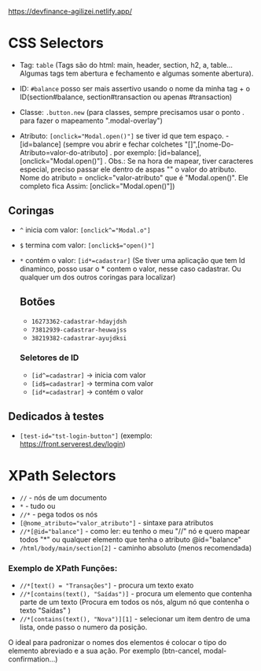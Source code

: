 https://devfinance-agilizei.netlify.app/

# CSS Selectors

- Tag: `table` (Tags são do html: main, header, section, h2, a, table... Algumas tags tem abertura e fechamento e algumas somente abertura).

- ID: `#balance` posso ser mais assertivo usando o nome da minha tag + o ID(section#balance, section#transaction ou apenas #transaction)

- Classe: `.button.new` (para classes, sempre precisamos usar o ponto . para fazer o mapeamento ".modal-overlay")

- Atributo: `[onclick="Modal.open()"]` se tiver id que tem espaço.
             -[id=balance] (sempre vou abrir e fechar colchetes "[]",[nome-Do-Atributo=valor-do-atributo] . por exemplo: [id=balance], [onclick="Modal.open()"] . Obs.: Se na hora de mapear, tiver caracteres especial, preciso passar ele dentro de aspas "" o valor do atributo. Nome do atributo = onclick="valor-atributo" que é "Modal.open()". Ele completo fica Assim: [onclick="Modal.open()"])

## Coringas

- `^` inicia com valor: `[onclick^="Modal.o"]` 
- `$` termina com valor: `[onclick$="open()"]`
- `*` contém o valor: `[id*=cadastrar]` (Se tiver uma aplicação que tem Id dinaminco, posso usar o * contem o valor, nesse caso cadastrar. Ou qualquer um dos outros coringas para localizar)

    ## Botões

    - `16273362-cadastrar-hdayjdsh`
    - `73812939-cadastrar-heuwajss`
    - `38219382-cadastrar-ayujdksi`

    ### Seletores de ID

    - `[id^=cadastrar]` -> inicia com valor
    - `[id$=cadastrar]` -> termina com valor
    - `[id*=cadastrar]` -> contém o valor

## Dedicados à testes

- `[test-id="tst-login-button"]` (exemplo: https://front.serverest.dev/login)


# XPath Selectors

- `//` - nós de um documento
- `*` - tudo ou 
- `//*` - pega todos os nós
- `[@nome_atributo="valor_atributo"]` - sintaxe para atributos
- `//*[@id="balance"]` - como ler: eu tenho o meu "//" nó e quero mapear todos "*" ou qualquer elemento que tenha o atributo @id="balance"
- `/html/body/main/section[2]` - caminho absoluto (menos recomendada)

### Exemplo de XPath Funções:

- `//*[text() = "Transações"]` - procura um texto exato
- `//*[contains(text(), "Saídas")]` - procura um elemento que contenha parte de um texto (Procura em todos os nós, algum nó que contenha o texto "Saídas" )
- `//*[contains(text(), "Nova")][1]` - selecionar um item dentro de uma lista, onde passo o numero da posição.


O ideal para padronizar o nomes dos elementos é colocar o tipo do elemento abreviado e a sua ação. Por exemplo (btn-cancel, modal-confirmation...)